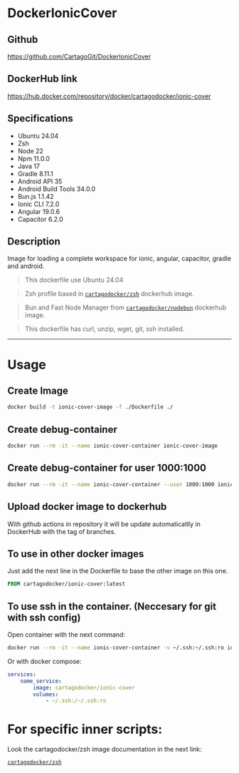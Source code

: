 # DockerIonicCover

## Github

https://github.com/CartagoGit/DockerIonicCover

## DockerHub link

https://hub.docker.com/repository/docker/cartagodocker/ionic-cover

## Specifications

-   Ubuntu 24.04
-   Zsh
-   Node 22
-   Npm 11.0.0
-   Java 17
-   Gradle 8.11.1
-   Android API 35
-   Android Build Tools 34.0.0
-   Bun.js 1.1.42
-   Ionic CLI 7.2.0
-   Angular 19.0.6
-   Capacitor 6.2.0

## Description

Image for loading a complete workspace for ionic, angular, capacitor, gradle and android.

> This dockerfile use Ubuntu 24.04

> Zsh profile based in [`cartagodocker/zsh`](https://hub.docker.com/repository/docker/cartagodocker/zsh/general) dockerhub image.

> Bun and Fast Node Manager from [`cartagodocker/nodebun`](https://hub.docker.com/repository/docker/cartagodocker/nodebun/general) dockerhub image.

> This dockerfile has curl, unzip, wget, git, ssh installed.


---

# Usage

## Create Image

```bash
docker build -t ionic-cover-image -f ./Dockerfile ./
```

## Create debug-container

```bash
docker run --rm -it --name ionic-cover-container ionic-cover-image
```

## Create debug-container for user 1000:1000

```bash
docker run --rm -it --name ionic-cover-container --user 1000:1000 ionic-cover-image
```

## Upload docker image to dockerhub

With github actions in repository it will be update automaticatlly in DockerHub with the tag of branches.

## To use in other docker images

Just add the next line in the Dockerfile to base the other image on this one.

```Dockerfile
FROM cartagodocker/ionic-cover:latest
```

## To use ssh in the container. (Neccesary for git with ssh config)

Open container with the next command:

```bash
docker run --rm -it --name ionic-cover-container -v ~/.ssh:~/.ssh:ro ionic-cover-image
```

Or with docker compose:

```yaml
services:
    name_service:
        image: cartagodocker/ionic-cover
        volumes:
            - ~/.ssh:/~/.ssh:ro
```


# For specific inner scripts:

Look the cartagodocker/zsh image documentation in the next link:

[`cartagodocker/zsh`](https://hub.docker.com/repository/docker/cartagodocker/zsh/general)